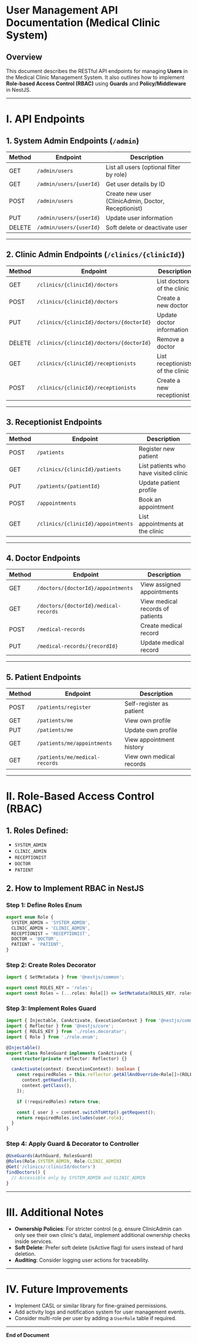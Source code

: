 # User Management API Documentation (Medical Clinic System)

## Overview

This document describes the RESTful API endpoints for managing **Users** in the Medical Clinic Management System. It also outlines how to implement **Role-based Access Control (RBAC)** using **Guards** and **Policy/Middleware** in NestJS.

---

# I. API Endpoints

## 1. System Admin Endpoints (`/admin`)

| Method | Endpoint                | Description                                         |
| ------ | ----------------------- | --------------------------------------------------- |
| GET    | `/admin/users`          | List all users (optional filter by role)            |
| GET    | `/admin/users/{userId}` | Get user details by ID                              |
| POST   | `/admin/users`          | Create new user (ClinicAdmin, Doctor, Receptionist) |
| PUT    | `/admin/users/{userId}` | Update user information                             |
| DELETE | `/admin/users/{userId}` | Soft delete or deactivate user                      |

---

## 2. Clinic Admin Endpoints (`/clinics/{clinicId}`)

| Method | Endpoint                                 | Description                      |
| ------ | ---------------------------------------- | -------------------------------- |
| GET    | `/clinics/{clinicId}/doctors`            | List doctors of the clinic       |
| POST   | `/clinics/{clinicId}/doctors`            | Create a new doctor              |
| PUT    | `/clinics/{clinicId}/doctors/{doctorId}` | Update doctor information        |
| DELETE | `/clinics/{clinicId}/doctors/{doctorId}` | Remove a doctor                  |
| GET    | `/clinics/{clinicId}/receptionists`      | List receptionists of the clinic |
| POST   | `/clinics/{clinicId}/receptionists`      | Create a new receptionist        |

---

## 3. Receptionist Endpoints

| Method | Endpoint                           | Description                           |
| ------ | ---------------------------------- | ------------------------------------- |
| POST   | `/patients`                        | Register new patient                  |
| GET    | `/clinics/{clinicId}/patients`     | List patients who have visited clinic |
| PUT    | `/patients/{patientId}`            | Update patient profile                |
| POST   | `/appointments`                    | Book an appointment                   |
| GET    | `/clinics/{clinicId}/appointments` | List appointments at the clinic       |

---

## 4. Doctor Endpoints

| Method | Endpoint                              | Description                      |
| ------ | ------------------------------------- | -------------------------------- |
| GET    | `/doctors/{doctorId}/appointments`    | View assigned appointments       |
| GET    | `/doctors/{doctorId}/medical-records` | View medical records of patients |
| POST   | `/medical-records`                    | Create medical record            |
| PUT    | `/medical-records/{recordId}`         | Update medical record            |

---

## 5. Patient Endpoints

| Method | Endpoint                       | Description              |
| ------ | ------------------------------ | ------------------------ |
| POST   | `/patients/register`           | Self-register as patient |
| GET    | `/patients/me`                 | View own profile         |
| PUT    | `/patients/me`                 | Update own profile       |
| GET    | `/patients/me/appointments`    | View appointment history |
| GET    | `/patients/me/medical-records` | View own medical records |

---

# II. Role-Based Access Control (RBAC)

## 1. Roles Defined:

- `SYSTEM_ADMIN`
- `CLINIC_ADMIN`
- `RECEPTIONIST`
- `DOCTOR`
- `PATIENT`

## 2. How to Implement RBAC in NestJS

### Step 1: Define Roles Enum

```typescript
export enum Role {
  SYSTEM_ADMIN = 'SYSTEM_ADMIN',
  CLINIC_ADMIN = 'CLINIC_ADMIN',
  RECEPTIONIST = 'RECEPTIONIST',
  DOCTOR = 'DOCTOR',
  PATIENT = 'PATIENT',
}
```

### Step 2: Create Roles Decorator

```typescript
import { SetMetadata } from '@nestjs/common';

export const ROLES_KEY = 'roles';
export const Roles = (...roles: Role[]) => SetMetadata(ROLES_KEY, roles);
```

### Step 3: Implement Roles Guard

```typescript
import { Injectable, CanActivate, ExecutionContext } from '@nestjs/common';
import { Reflector } from '@nestjs/core';
import { ROLES_KEY } from './roles.decorator';
import { Role } from './role.enum';

@Injectable()
export class RolesGuard implements CanActivate {
  constructor(private reflector: Reflector) {}

  canActivate(context: ExecutionContext): boolean {
    const requiredRoles = this.reflector.getAllAndOverride<Role[]>(ROLES_KEY, [
      context.getHandler(),
      context.getClass(),
    ]);

    if (!requiredRoles) return true;

    const { user } = context.switchToHttp().getRequest();
    return requiredRoles.includes(user.role);
  }
}
```

### Step 4: Apply Guard & Decorator to Controller

```typescript
@UseGuards(AuthGuard, RolesGuard)
@Roles(Role.SYSTEM_ADMIN, Role.CLINIC_ADMIN)
@Get('/clinics/:clinicId/doctors')
findDoctors() {
  // Accessible only by SYSTEM_ADMIN and CLINIC_ADMIN
}
```

---

# III. Additional Notes

- **Ownership Policies**: For stricter control (e.g. ensure ClinicAdmin can only see their own clinic's data), implement additional ownership checks inside services.
- **Soft Delete**: Prefer soft delete (isActive flag) for users instead of hard deletion.
- **Auditing**: Consider logging user actions for traceability.

---

# IV. Future Improvements

- Implement CASL or similar library for fine-grained permissions.
- Add activity logs and notification system for user management events.
- Consider multi-role per user by adding a `UserRole` table if required.

---

**End of Document**

